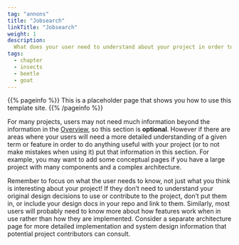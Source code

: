 ```yaml
---
tag: "annons"
title: "Jobsearch"
linkTitle: "Jobsearch"
weight: 1
description: 
  What does your user need to understand about your project in order to use it - or potentially contribute to it? 
tags:
  - chapter
  - insects 
  - beetle 
  - goat
---
```


{{% pageinfo %}}
This is a placeholder page that shows you how to use this template site.
{{% /pageinfo %}}

For many projects, users may not need much information beyond the information in the [Overview](/docs/overview/), so this section is **optional**. However if there are areas where your users will need a more detailed understanding of a given term or feature in order to do anything useful with your project (or to not make mistakes when using it) put that information in this section. For example, you may want to add some conceptual pages if you have a large project with many components and a complex architecture.

Remember to focus on what the user needs to know, not just what you think is interesting about your project! If they don’t need to understand your original design decisions to use or contribute to the project, don’t put them in, or include your design docs in your repo and link to them. Similarly, most users will probably need to know more about how features work when in use rather than how they are implemented. Consider a separate architecture page for more detailed implementation and system design information that potential project contributors can consult.